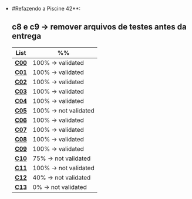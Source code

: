 
-   #Refazendo a Piscine 42**:
    ## c8 e c9 -> remover arquivos de testes antes da entrega
    | List | %% |
    | --- | --- |
    | [**C00**](https://github.com/AllanDantas21/42Piscine_reloaded/tree/main/c00) | 100% -> validated |
    | [**C01**](https://github.com/AllanDantas21/42Piscine_reloaded/tree/main/c01) | 100% -> validated|
    | [**C02**](https://github.com/AllanDantas21/42Piscine_reloaded/tree/main/c02) | 100% -> validated|
    | [**C03**](https://github.com/AllanDantas21/42Piscine_reloaded/tree/main/c03) | 100% -> validated|
    | [**C04**](https://github.com/AllanDantas21/42Piscine_reloaded/tree/main/c04) | 100% -> validated|
    | [**C05**](https://github.com/AllanDantas21/42Piscine_reloaded/tree/main/c05) | 100% -> not validated|
    | [**C06**](https://github.com/AllanDantas21/42Piscine_reloaded/tree/main/c06) | 100% -> validated|
    | [**C07**](https://github.com/AllanDantas21/42Piscine_reloaded/tree/main/c07) | 100% -> validated|
    | [**C08**](https://github.com/AllanDantas21/42Piscine_reloaded/tree/main/c08) | 100% -> validated|
    | [**C09**](https://github.com/AllanDantas21/42Piscine_reloaded/tree/main/c09) | 100% -> validated|
    | [**C10**](https://github.com/AllanDantas21/42Piscine_reloaded/tree/main/c10) | 75% -> not validated|
    | [**C11**](https://github.com/AllanDantas21/42Piscine_reloaded/tree/main/c11) | 100% -> not validated|
    | [**C12**](https://github.com/AllanDantas21/42Piscine_reloaded/tree/main/c12) | 40% -> not validated|
    | [**C13**](https://github.com/AllanDantas21/42Piscine_reloaded/tree/main/c13) | 0% -> not validated|
